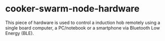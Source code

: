 # cooker-swarm-node-hardware

This piece of hardware is used to control a induction hob remotely using a single board computer, a PC/notebook or a smartphone via Bluetooth Low Energy (BLE).

